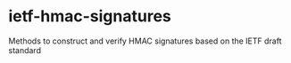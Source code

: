 # ietf-hmac-signatures
Methods to construct and verify HMAC signatures based on the IETF draft standard
